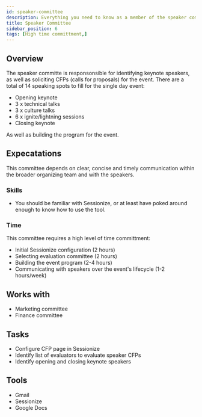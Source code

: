```yaml
---
id: speaker-committee
description: Everything you need to know as a member of the speaker committee
title: Speaker Committee
sidebar_position: 6
tags: [High time committment,]
---
```


## Overview

The speaker committe is responsonsible for identifying keynote speakers, as well as soliciting CFPs (calls for proposals) for the event. There are a total of 14 speaking spots to fill for the single day event:

* Opening keynote
* 3 x technical talks
* 3 x culture talks
* 6 x ignite/lightning sessions
* Closing keynote

As well as building the program for the event.

## Expecatations

This committee depends on clear, concise and timely communication within the broader organizing team and with the speakers.

### Skills

* You should be familiar with Sessionize, or at least have poked around enough to know how to use the tool.

### Time

This committee requires a high level of time committment:

* Initial Sessionize configuration (2 hours)
* Selecting evaluation committee (2 hours)
* Building the event program (2-4 hours)
* Communicating with speakers over the event's lifecycle (1-2 hours/week)

## Works with

* Marketing committee
* Finance committee

## Tasks

* Configure CFP page in Sessionize
* Identify list of evaluators to evaluate speaker CFPs
* Identify opening and closing keynote speakers

## Tools

* Gmail
* Sessionize
* Google Docs